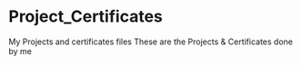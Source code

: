 # Project_Certificates
My Projects and certificates files
These are the Projects & Certificates done by me

